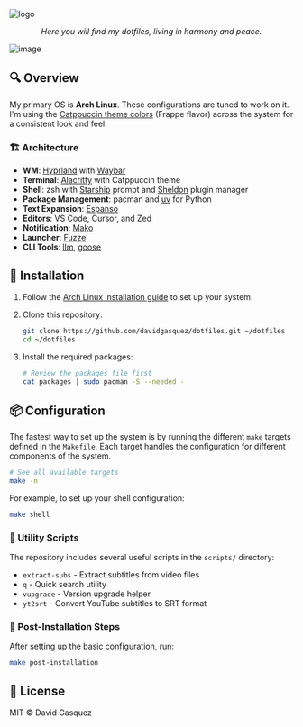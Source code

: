 <!-- markdownlint-disable MD041 MD033 -->

![logo](https://user-images.githubusercontent.com/1682202/37351969-87717a40-26dc-11e8-9a90-ee07a1f4b69a.png)

<center>
  <i>Here you will find my dotfiles, living in harmony and peace.</i>
</center>

![image](https://github.com/davidgasquez/dotfiles/assets/1682202/6c4492d8-98ce-4430-9921-4d7ba70f4193)

## 🔍 Overview

My primary OS is **Arch Linux**. These configurations are tuned to work on it. I'm using the [Catppuccin theme colors](https://github.com/catppuccin/catppuccin) (Frappe flavor) across the system for a consistent look and feel.

### 🏗️ Architecture

- **WM**: [Hyprland](https://hyprland.org/) with [Waybar](https://github.com/Alexays/Waybar)
- **Terminal**: [Alacritty](https://github.com/alacritty/alacritty) with Catppuccin theme
- **Shell**: zsh with [Starship](https://starship.rs/) prompt and [Sheldon](https://sheldon.cli.rs/) plugin manager
- **Package Management**: pacman and [uv](https://github.com/astral-sh/uv) for Python
- **Text Expansion**: [Espanso](https://espanso.org/)
- **Editors**: VS Code, Cursor, and Zed
- **Notification**: [Mako](https://github.com/emersion/mako)
- **Launcher**: [Fuzzel](https://codeberg.org/dnkl/fuzzel)
- **CLI Tools**: [llm](https://llm.datasette.io/), [goose](https://github.com/goose-language/goose)

## 🚀 Installation

1. Follow the [Arch Linux installation guide](https://wiki.archlinux.org/title/Installation_guide) to set up your system.
2. Clone this repository:

   ```bash
   git clone https://github.com/davidgasquez/dotfiles.git ~/dotfiles
   cd ~/dotfiles
   ```

3. Install the required packages:

   ```bash
   # Review the packages file first
   cat packages | sudo pacman -S --needed -
   ```

## 📦 Configuration

The fastest way to set up the system is by running the different `make` targets defined in the `Makefile`. Each target handles the configuration for different components of the system.

```bash
# See all available targets
make -n
```

For example, to set up your shell configuration:

```bash
make shell
```

### 🧰 Utility Scripts

The repository includes several useful scripts in the `scripts/` directory:

- `extract-subs` - Extract subtitles from video files
- `q` - Quick search utility
- `vupgrade` - Version upgrade helper
- `yt2srt` - Convert YouTube subtitles to SRT format

### 🔧 Post-Installation Steps

After setting up the basic configuration, run:

```bash
make post-installation
```

## 📜 License

MIT © David Gasquez
